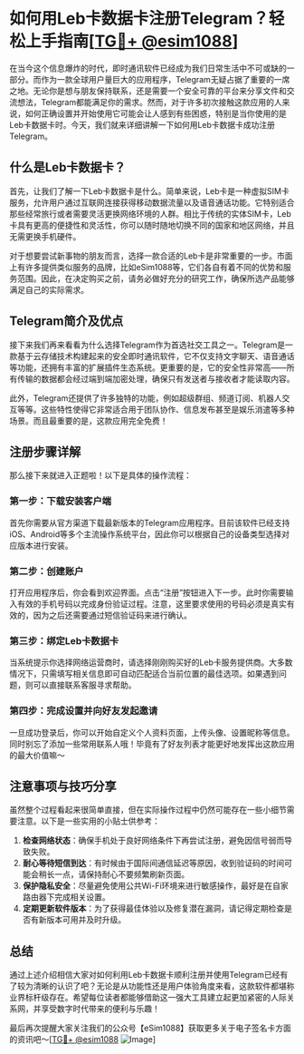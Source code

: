 # 如何用Leb卡数据卡注册Telegram？轻松上手指南[[TG💪+ @esim1088](https://t.me/s/esim1088)]

在当今这个信息爆炸的时代，即时通讯软件已经成为我们日常生活中不可或缺的一部分。而作为一款全球用户量巨大的应用程序，Telegram无疑占据了重要的一席之地。无论你是想与朋友保持联系，还是需要一个安全可靠的平台来分享文件和交流想法，Telegram都能满足你的需求。然而，对于许多初次接触这款应用的人来说，如何正确设置并开始使用它可能会让人感到有些困惑，特别是当你使用的是Leb卡数据卡时。今天，我们就来详细讲解一下如何用Leb卡数据卡成功注册Telegram。

## 什么是Leb卡数据卡？

首先，让我们了解一下Leb卡数据卡是什么。简单来说，Leb卡是一种虚拟SIM卡服务，允许用户通过互联网连接获得移动数据流量以及语音通话功能。它特别适合那些经常旅行或者需要灵活更换网络环境的人群。相比于传统的实体SIM卡，Leb卡具有更高的便捷性和灵活性，你可以随时随地切换不同的国家和地区网络，并且无需更换手机硬件。

对于想要尝试新事物的朋友而言，选择一款合适的Leb卡是非常重要的一步。市面上有许多提供类似服务的品牌，比如eSim1088等，它们各自有着不同的优势和服务范围。因此，在决定购买之前，请务必做好充分的研究工作，确保所选产品能够满足自己的实际需求。

## Telegram简介及优点

接下来我们再来看看为什么选择Telegram作为首选社交工具之一。Telegram是一款基于云存储技术构建起来的安全即时通讯软件，它不仅支持文字聊天、语音通话等功能，还拥有丰富的扩展插件生态系统。更重要的是，它的安全性非常高——所有传输的数据都会经过端到端加密处理，确保只有发送者与接收者才能读取内容。

此外，Telegram还提供了许多独特的功能，例如超级群组、频道订阅、机器人交互等等。这些特性使得它非常适合用于团队协作、信息发布甚至是娱乐消遣等多种场景。而且最重要的是，这款应用完全免费！

## 注册步骤详解

那么接下来就进入正题啦！以下是具体的操作流程：

### 第一步：下载安装客户端
首先你需要从官方渠道下载最新版本的Telegram应用程序。目前该软件已经支持iOS、Android等多个主流操作系统平台，因此你可以根据自己的设备类型选择对应版本进行安装。

### 第二步：创建账户
打开应用程序后，你会看到欢迎界面。点击“注册”按钮进入下一步。此时你需要输入有效的手机号码以完成身份验证过程。注意，这里要求使用的号码必须是真实有效的，因为之后还需要通过短信验证码来进行确认。

### 第三步：绑定Leb卡数据卡
当系统提示你选择网络运营商时，请选择刚刚购买好的Leb卡服务提供商。大多数情况下，只需填写相关信息即可自动匹配适合当前位置的最佳选项。如果遇到问题，则可以直接联系客服寻求帮助。

### 第四步：完成设置并向好友发起邀请
一旦成功登录后，你可以开始自定义个人资料页面，上传头像、设置昵称等信息。同时别忘了添加一些常用联系人哦！毕竟有了好友列表才能更好地发挥出这款应用的最大价值嘛～

## 注意事项与技巧分享

虽然整个过程看起来很简单直接，但在实际操作过程中仍然可能存在一些小细节需要注意。以下是一些实用的小贴士供参考：

1. **检查网络状态**：确保手机处于良好网络条件下再尝试注册，避免因信号弱而导致失败。
2. **耐心等待短信到达**：有时候由于国际间通信延迟等原因，收到验证码的时间可能会稍长一点，请保持耐心不要频繁刷新页面。
3. **保护隐私安全**：尽量避免使用公共Wi-Fi环境来进行敏感操作，最好是在自家路由器下完成相关设置。
4. **定期更新软件版本**：为了获得最佳体验以及修复潜在漏洞，请记得定期检查是否有新版本可用并及时升级。

## 总结

通过上述介绍相信大家对如何利用Leb卡数据卡顺利注册并使用Telegram已经有了较为清晰的认识了吧？无论是从功能性还是用户体验角度来看，这款软件都堪称业界标杆级存在。希望每位读者都能够借助这一强大工具建立起更加紧密的人际关系网，并享受数字时代带来的便利与乐趣！

最后再次提醒大家关注我们的公众号【eSim1088】获取更多关于电子签名卡方面的资讯吧～[[TG💪+ @esim1088](https://t.me/s/esim1088) ![Image](https://i.postimg.cc/4NQfJmqS/Snipaste-2025-05-13-00-14-12.png)]